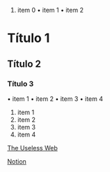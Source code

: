 1. item 0
• item 1
• item 2
# Título 1
## Título 2
### Título 3

• item 1
• item 2
• item 3
• item 4

1. item 1
2. item 2
3. item 3
4. item 4

[The Useless Web]("https://theuselessweb.com/")

[Notion]("https://www.notion.so/")

